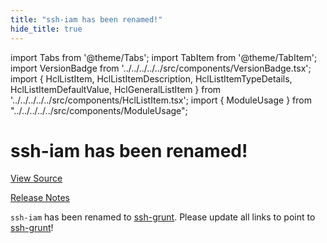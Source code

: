 ```yaml
---
title: "ssh-iam has been renamed!"
hide_title: true
---
```


import Tabs from '@theme/Tabs';
import TabItem from '@theme/TabItem';
import VersionBadge from '../../../../../src/components/VersionBadge.tsx';
import { HclListItem, HclListItemDescription, HclListItemTypeDetails, HclListItemDefaultValue, HclGeneralListItem } from '../../../../../src/components/HclListItem.tsx';
import { ModuleUsage } from "../../../../../src/components/ModuleUsage";

<VersionBadge repoTitle="Security Modules" version="0.75.13" lastModifiedVersion="0.13.0"/>

# ssh-iam has been renamed!

<a href="https://github.com/gruntwork-io/terraform-aws-security/tree/v0.75.13/modules/ssh-iam" className="link-button" title="View the source code for this module in GitHub.">View Source</a>

<a href="https://github.com/gruntwork-io/terraform-aws-security/releases/tag/v0.13.0" className="link-button" title="Release notes for only versions which impacted this module.">Release Notes</a>

`ssh-iam` has been renamed to [ssh-grunt](https://github.com/gruntwork-io/terraform-aws-security/tree/v0.75.13/modules/ssh-grunt). Please update all links to point to
[ssh-grunt](https://github.com/gruntwork-io/terraform-aws-security/tree/v0.75.13/modules/ssh-grunt)!

<!-- ##DOCS-SOURCER-START
{
  "originalSources": [
    "https://github.com/gruntwork-io/terraform-aws-security/tree/v0.75.13/modules/ssh-iam/readme.md",
    "https://github.com/gruntwork-io/terraform-aws-security/tree/v0.75.13/modules/ssh-iam/variables.tf",
    "https://github.com/gruntwork-io/terraform-aws-security/tree/v0.75.13/modules/ssh-iam/outputs.tf"
  ],
  "sourcePlugin": "module-catalog-api",
  "hash": "ee276aeaeb1e9579da1ec319a7ccd9cd"
}
##DOCS-SOURCER-END -->
